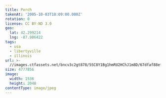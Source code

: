 ```yaml
---
title: Porch
takenAt: '2005-10-03T18:09:00.000Z'
rotation: 0
license: CC BY-ND 3.0
geo:
  lat: 42.299214
  lng: -87.986422
tags:
  - usa
  - libertyville
  - illinois
url: >-
  //images.ctfassets.net/bncv3c2gt878/5SC8Y1Bg1hmRU2HChJ1m8D/67dfaf88ef753c78d28206342f98a672/porch_4325641014_o
size: 4777856
image:
  width: 1536
  height: 2048
contentType: image/jpeg
---
```


